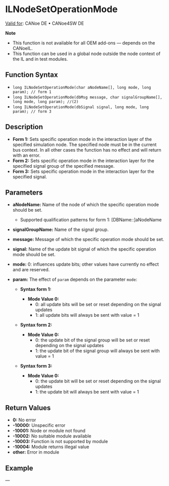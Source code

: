 # ILNodeSetOperationMode

[Valid for](../../../Shared/FeatureAvailability.md): CANoe DE • CANoe4SW DE

**Note**

- This function is not available for all OEM add-ons — depends on the CANoeIL.
- This function can be used in a global node outside the node context of the IL and in test modules.

## Function Syntax

- `long ILNodeSetOperationMode(char aNodeName[], long mode, long param); // form 1`
- `long ILNodeSetOperationMode(dbMsg message, char signalGroupName[], long mode, long param); //(2)`
- `long ILNodeSetOperationMode(dbSignal signal, long mode, long param); // form 3`

## Description

- **Form 1:** Sets specific operation mode in the interaction layer of the specified simulation node. The specified node must be in the current bus context. In all other cases the function has no effect and will return with an error.
- **Form 2:** Sets specific operation mode in the interaction layer for the specified signal group of the specified message.
- **Form 3:** Sets specific operation mode in the interaction layer for the specified signal.

## Parameters

- **aNodeName:** Name of the node of which the specific operation mode should be set.
  - Supported qualification patterns for form 1: [DBName::]aNodeName
- **signalGroupName:** Name of the signal group.
- **message:** Message of which the specific operation mode should be set.
- **signal:** Name of the update bit signal of which the specific operation mode should be set.
- **mode:** 0: influences update bits; other values have currently no effect and are reserved.
- **param:** The effect of `param` depends on the parameter `mode`:

  - **Syntax form 1:**
    - **Mode Value 0:**
      - 0: all update bits will be set or reset depending on the signal updates
      - 1: all update bits will always be sent with value = 1

  - **Syntax form 2:**
    - **Mode Value 0:**
      - 0: the update bit of the signal group will be set or reset depending on the signal updates
      - 1: the update bit of the signal group will always be sent with value = 1

  - **Syntax form 3:**
    - **Mode Value 0:**
      - 0: the update bit will be set or reset depending on the signal updates
      - 1: the update bit will always be sent with value = 1

## Return Values

- **0:** No error
- **-10000:** Unspecific error
- **-10001:** Node or module not found
- **-10002:** No suitable module available
- **-10003:** Function is not supported by module
- **-10004:** Module returns illegal value
- **other:** Error in module

## Example

—
